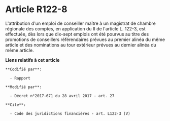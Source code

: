 # Article R122-8

L'attribution d'un emploi de conseiller maître à un magistrat de chambre régionale des comptes, en application du II de
l'article L. 122-3, est effectuée, dès lors que dix-sept emplois ont été pourvus au titre des promotions de conseillers
référendaires prévues au premier alinéa du même article et des nominations au tour extérieur prévues au dernier alinéa du
même article.

**Liens relatifs à cet article**

	**Codifié par**:

	  - Rapport

	**Modifié par**:

	  - Décret n°2017-671 du 28 avril 2017 - art. 27

	**Cite**:

	  - Code des juridictions financières - art. L122-3 (V)
